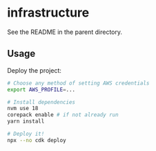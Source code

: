 # infrastructure

See the README in the parent directory.

## Usage

Deploy the project:

```bash
# Choose any method of setting AWS credentials
export AWS_PROFILE=...

# Install dependencies
nvm use 18
corepack enable # if not already run
yarn install

# Deploy it!
npx --no cdk deploy
```
